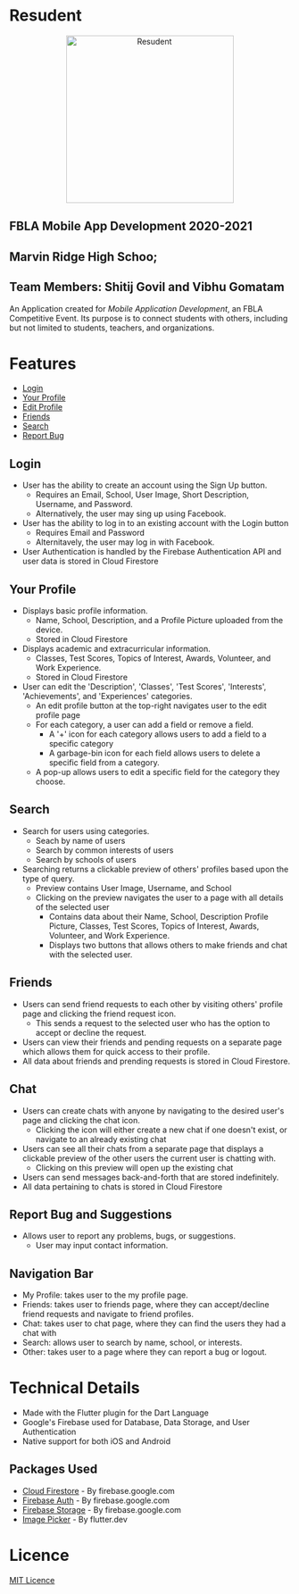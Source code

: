 # Resudent
<p align="center">
<img src="https://user-images.githubusercontent.com/54728068/103335903-82587980-4a44-11eb-9919-cc75da9d6160.png" alt="Resudent" width=300>
</p>

## FBLA Mobile App Development 2020-2021
## Marvin Ridge High Schoo;
## Team Members: Shitij Govil and Vibhu Gomatam

An Application created for _Mobile Application Development_, an FBLA Competitive Event. Its purpose is to connect students with others, including but not limited to students, teachers, and organizations.


# Features
- [Login](#Login)
- [Your Profile](#Your-Profile)
- [Edit Profile](#Edit-Profile)
- [Friends](#Friends)
- [Search](#Search)
- [Report Bug](#Report-Bug)

    
## Login
- User has the ability to create an account using the Sign Up button. 
    * Requires an Email, School, User Image, Short Description, Username, and Password.
    * Alternatively, the user may sing up using Facebook.
- User has the ability to log in to an existing account with the Login button
    * Requires Email and Password
    * Alternitavely, the user may log in with Facebook.
- User Authentication is handled by the Firebase Authentication API and user data is stored in Cloud Firestore
## Your Profile
- Displays basic profile information. 
    * Name, School, Description, and a Profile Picture uploaded from the device.
    * Stored in Cloud Firestore
- Displays academic and extracurricular information.
    * Classes, Test Scores, Topics of Interest, Awards, Volunteer, and Work Experience.
    * Stored in Cloud Firestore
- User can edit the 'Description', 'Classes', 'Test Scores', 'Interests', 'Achievements', and 'Experiences' categories.
    * An edit profile button at the top-right navigates user to the edit profile page
    * For each category, a user can add a field or remove a field.
        * A '+' icon for each category allows users to add a field to a specific category
        * A garbage-bin icon for each field allows users to delete a specific field from a category.
    * A pop-up allows users to edit a specific field for the category they choose.
## Search
- Search for users using categories. 
    * Seach by name of users
    * Search by common interests of users
    * Search by schools of users
- Searching returns a clickable preview of others' profiles based upon the type of query.
    * Preview contains User Image, Username, and School
    * Clicking on the preview navigates the user to a page with all details of the selected user
        * Contains data about their Name, School, Description Profile Picture, Classes, Test Scores, Topics of Interest, Awards, Volunteer, and Work Experience.
        * Displays two buttons that allows others to make friends and chat with the selected user.
## Friends
- Users can send friend requests to each other by visiting others' profile page and clicking the friend request icon.
    * This sends a request to the selected user who has the option to accept or decline the request.
- Users can view their friends and pending requests on a separate page which allows them for quick access to their profile.
- All data about friends and prending requests is stored in Cloud Firestore.
## Chat
- Users can create chats with anyone by navigating to the desired user's page and clicking the chat icon.
    * Clicking the icon will either create a new chat if one doesn't exist, or navigate to an already existing chat
- Users can see all their chats from a separate page that displays a clickable preview of the other users the current user is chatting with.
    * Clicking on this preview will open up the existing chat
- Users can send messages back-and-forth that are stored indefinitely. 
- All data pertaining to chats is stored in Cloud Firestore
## Report Bug and Suggestions
- Allows user to report any problems, bugs, or suggestions.
    * User may input contact information.
## Navigation Bar
- My Profile: takes user to the my profile page. 
- Friends: takes user to friends page, where they can accept/decline friend requests and navigate to friend profiles.
- Chat: takes user to chat page, where they can find the users they had a chat with
- Search: allows user to search by name, school, or interests.
- Other: takes user to a page where they can report a bug or logout.

# Technical Details
- Made with the Flutter plugin for the Dart Language
- Google's Firebase used for Database, Data Storage, and User Authentication
- Native support for both iOS and Android

## Packages Used
- [Cloud Firestore](https://pub.dev/packages/cloud_firestore) - By firebase.google.com
- [Firebase Auth](https://pub.dev/packages/firebase_auth) - By firebase.google.com
- [Firebase Storage](https://pub.dev/packages/firebase_storage) - By firebase.google.com
- [Image Picker](https://pub.dev/packages/image_picker) - By flutter.dev

# Licence
[MIT Licence](https://github.com/horsefeedapples/fbla_app/blob/master/LICENSE) 

